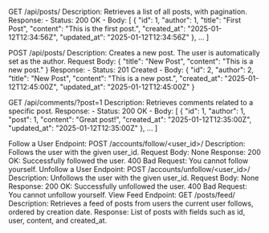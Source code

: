 GET /api/posts/
  Description: Retrieves a list of all posts, with pagination.
  Response:
    - Status: 200 OK
    - Body: 
      [
        {
          "id": 1,
          "author": 1,
          "title": "First Post",
          "content": "This is the first post.",
          "created_at": "2025-01-12T12:34:56Z",
          "updated_at": "2025-01-12T12:34:56Z"
        },
        ...
      ]
    
POST /api/posts/
  Description: Creates a new post. The user is automatically set as the author.
  Request Body:
    {
      "title": "New Post",
      "content": "This is a new post."
    }
  Response:
    - Status: 201 Created
    - Body:
      {
        "id": 2,
        "author": 2,
        "title": "New Post",
        "content": "This is a new post.",
        "created_at": "2025-01-12T12:45:00Z",
        "updated_at": "2025-01-12T12:45:00Z"
      }

GET /api/comments/?post=1
  Description: Retrieves comments related to a specific post.
  Response:
    - Status: 200 OK
    - Body:
      [
        {
          "id": 1,
          "author": 1,
          "post": 1,
          "content": "Great post!",
          "created_at": "2025-01-12T12:35:00Z",
          "updated_at": "2025-01-12T12:35:00Z"
        },
        ...
      ]

Follow a User
Endpoint: POST /accounts/follow/<user_id>/
Description: Follows the user with the given user_id.
Request Body: None
Response:
200 OK: Successfully followed the user.
400 Bad Request: You cannot follow yourself.
Unfollow a User
Endpoint: POST /accounts/unfollow/<user_id>/
Description: Unfollows the user with the given user_id.
Request Body: None
Response:
200 OK: Successfully unfollowed the user.
400 Bad Request: You cannot unfollow yourself.
View Feed
Endpoint: GET /posts/feed/
Description: Retrieves a feed of posts from users the current user follows, ordered by creation date.
Response: List of posts with fields such as id, user, content, and created_at.